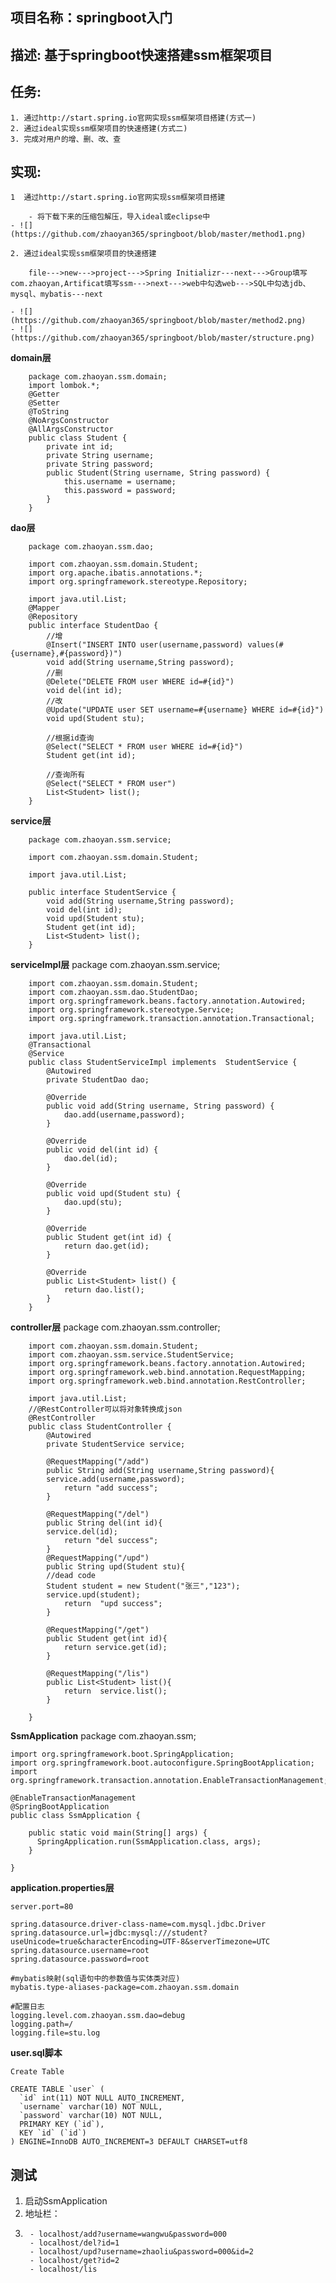 ## 项目名称：springboot入门 ##
## 描述: 基于springboot快速搭建ssm框架项目 ##
## 任务: ##
	1. 通过http://start.spring.io官网实现ssm框架项目搭建(方式一)
	2. 通过ideal实现ssm框架项目的快速搭建(方式二)
	3. 完成对用户的增、删、改、查
## 实现: ##
	1  通过http://start.spring.io官网实现ssm框架项目搭建

		- 将下载下来的压缩包解压，导入ideal或eclipse中
	- ![](https://github.com/zhaoyan365/springboot/blob/master/method1.png)

 	2. 通过ideal实现ssm框架项目的快速搭建
	 	
		file--->new--->project--->Spring Initializr---next--->Group填写com.zhaoyan,Artificat填写ssm--->next--->web中勾选web--->SQL中勾选jdb、mysql、mybatis---next

  	- ![](https://github.com/zhaoyan365/springboot/blob/master/method2.png)
  	- ![](https://github.com/zhaoyan365/springboot/blob/master/structure.png)
  	
	


**domain层**

		package com.zhaoyan.ssm.domain;
		import lombok.*;
		@Getter
		@Setter
		@ToString
		@NoArgsConstructor
		@AllArgsConstructor
		public class Student {
			private int id;
			private String username;
			private String password;
			public Student(String username, String password) {
				this.username = username;
				this.password = password;
			}
		}


**dao层**

		package com.zhaoyan.ssm.dao;

		import com.zhaoyan.ssm.domain.Student;
		import org.apache.ibatis.annotations.*;
		import org.springframework.stereotype.Repository;
		
		import java.util.List;
		@Mapper
		@Repository
		public interface StudentDao {
		    //增
		    @Insert("INSERT INTO user(username,password) values(#{username},#{password})")
		    void add(String username,String password);
		    //删
		    @Delete("DELETE FROM user WHERE id=#{id}")
		    void del(int id);
		    //改
		    @Update("UPDATE user SET username=#{username} WHERE id=#{id}")
		    void upd(Student stu);
		
		    //根据id查询
		    @Select("SELECT * FROM user WHERE id=#{id}")
		    Student get(int id);
		
		    //查询所有
		    @Select("SELECT * FROM user")
		    List<Student> list();
		}

**service层**

		package com.zhaoyan.ssm.service;
		
		import com.zhaoyan.ssm.domain.Student;
		
		import java.util.List;
		
		public interface StudentService {
			void add(String username,String password);
			void del(int id);
			void upd(Student stu);
			Student get(int id);
			List<Student> list();
		}

**serviceImpl层**
		package com.zhaoyan.ssm.service;
		
		import com.zhaoyan.ssm.domain.Student;
		import com.zhaoyan.ssm.dao.StudentDao;
		import org.springframework.beans.factory.annotation.Autowired;
		import org.springframework.stereotype.Service;
		import org.springframework.transaction.annotation.Transactional;
		
		import java.util.List;
		@Transactional
		@Service
		public class StudentServiceImpl implements  StudentService {
			@Autowired
			private StudentDao dao;
			
			@Override
			public void add(String username, String password) {
				dao.add(username,password);
			}
			
			@Override
			public void del(int id) {
				dao.del(id);
			}
			
			@Override
			public void upd(Student stu) {
				dao.upd(stu);
			}
			
			@Override
			public Student get(int id) {
				return dao.get(id);
			}
			
			@Override
			public List<Student> list() {
				return dao.list();
			}
		}

**controller层**
		package com.zhaoyan.ssm.controller;
		
		import com.zhaoyan.ssm.domain.Student;
		import com.zhaoyan.ssm.service.StudentService;
		import org.springframework.beans.factory.annotation.Autowired;
		import org.springframework.web.bind.annotation.RequestMapping;
		import org.springframework.web.bind.annotation.RestController;
		
		import java.util.List;
		//@RestController可以将对象转换成json
		@RestController
		public class StudentController {
			@Autowired
			private StudentService service;
			
			@RequestMapping("/add")
			public String add(String username,String password){
			service.add(username,password);
				return "add success";
			}
			
			@RequestMapping("/del")
			public String del(int id){
			service.del(id);
				return "del success";
			}
			@RequestMapping("/upd")
			public String upd(Student stu){
			//dead code
			Student student = new Student("张三","123");
			service.upd(student);
				return  "upd success";
			}
			
			@RequestMapping("/get")
			public Student get(int id){
				return service.get(id);
			}
			
			@RequestMapping("/lis")
			public List<Student> list(){
				return  service.list();
			}
		
		}


**SsmApplication**
    package com.zhaoyan.ssm;
    
    import org.springframework.boot.SpringApplication;
    import org.springframework.boot.autoconfigure.SpringBootApplication;
    import org.springframework.transaction.annotation.EnableTransactionManagement;
    
    @EnableTransactionManagement
    @SpringBootApplication
    public class SsmApplication {
    
	    public static void main(String[] args) {
	  	  SpringApplication.run(SsmApplication.class, args);
	    }
    
    }


**application.properties层**
    
    server.port=80
    
    spring.datasource.driver-class-name=com.mysql.jdbc.Driver
    spring.datasource.url=jdbc:mysql:///student?useUnicode=true&characterEncoding=UTF-8&serverTimezone=UTC
    spring.datasource.username=root
    spring.datasource.password=root
    
    #mybatis映射(sql语句中的参数值与实体类对应)
    mybatis.type-aliases-package=com.zhaoyan.ssm.domain
    
    #配置日志
    logging.level.com.zhaoyan.ssm.dao=debug
    logging.path=/
    logging.file=stu.log


**user.sql脚本**
    
    Create Table
    
    CREATE TABLE `user` (
      `id` int(11) NOT NULL AUTO_INCREMENT,
      `username` varchar(10) NOT NULL,
      `password` varchar(10) NOT NULL,
      PRIMARY KEY (`id`),
      KEY `id` (`id`)
    ) ENGINE=InnoDB AUTO_INCREMENT=3 DEFAULT CHARSET=utf8

## 测试 ##
	
1. 启动SsmApplication
2. 地址栏：
3. 
		- localhost/add?username=wangwu&password=000 
 		- localhost/del?id=1
 		- localhost/upd?username=zhaoliu&password=000&id=2
 		- localhost/get?id=2
 		- localhost/lis
			
